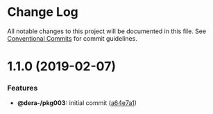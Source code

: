 # Change Log

All notable changes to this project will be documented in this file.
See [Conventional Commits](https://conventionalcommits.org) for commit guidelines.

# 1.1.0 (2019-02-07)


### Features

* **@dera-/pkg003:** initial commit ([a64e7a1](https://github.com/dera-/lerna_test/commit/a64e7a1))
